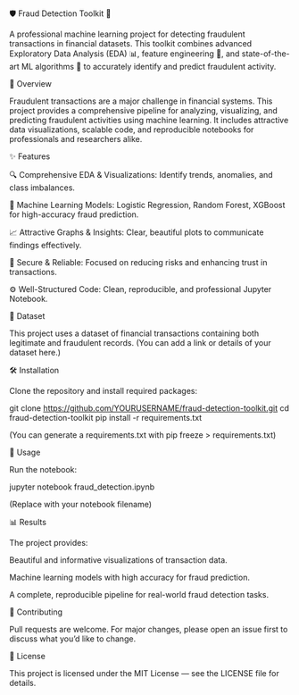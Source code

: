 🛡️ Fraud Detection Toolkit 🚀

A professional machine learning project for detecting fraudulent transactions in financial datasets. This toolkit combines advanced Exploratory Data Analysis (EDA) 📊, feature engineering 🧩, and state-of-the-art ML algorithms 🤖 to accurately identify and predict fraudulent activity.

📖 Overview

Fraudulent transactions are a major challenge in financial systems. This project provides a comprehensive pipeline for analyzing, visualizing, and predicting fraudulent activities using machine learning. It includes attractive data visualizations, scalable code, and reproducible notebooks for professionals and researchers alike.

✨ Features

🔍 Comprehensive EDA & Visualizations: Identify trends, anomalies, and class imbalances.

🧠 Machine Learning Models: Logistic Regression, Random Forest, XGBoost for high-accuracy fraud prediction.

📈 Attractive Graphs & Insights: Clear, beautiful plots to communicate findings effectively.

🔐 Secure & Reliable: Focused on reducing risks and enhancing trust in transactions.

⚙️ Well-Structured Code: Clean, reproducible, and professional Jupyter Notebook.

📂 Dataset

This project uses a dataset of financial transactions containing both legitimate and fraudulent records.
(You can add a link or details of your dataset here.)

🛠️ Installation

Clone the repository and install required packages:

git clone https://github.com/YOURUSERNAME/fraud-detection-toolkit.git
cd fraud-detection-toolkit
pip install -r requirements.txt


(You can generate a requirements.txt with pip freeze > requirements.txt)

🚀 Usage

Run the notebook:

jupyter notebook fraud_detection.ipynb


(Replace with your notebook filename)

📊 Results

The project provides:

Beautiful and informative visualizations of transaction data.

Machine learning models with high accuracy for fraud prediction.

A complete, reproducible pipeline for real-world fraud detection tasks.

🌟 Contributing

Pull requests are welcome. For major changes, please open an issue first to discuss what you’d like to change.

📝 License

This project is licensed under the MIT License — see the LICENSE
 file for details.
